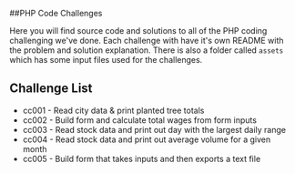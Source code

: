 ##PHP Code Challenges

Here you will find source code and solutions to all of the PHP coding challenging we've done. Each challenge with have it's own README with the problem and solution explanation. There is also a folder called `assets` which has some input files used for the challenges. 

## Challenge List
- cc001 - Read city data & print planted tree totals
- cc002 - Build form and calculate total wages from form inputs
- cc003 - Read stock data and print out day with the largest daily range
- cc004 - Read stock data and print out average volume for a given month
- cc005 - Build form that takes inputs and then exports a text file
